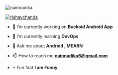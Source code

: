 <p align="left"> <img src="https://komarev.com/ghpvc/?username=nainnadika&label=Profile%20views&color=0e75b6&style=flat" alt="nainnadika" /> </p>

<p align="left"> <a href="https://twitter.com/nainnadika" target="blank"><img src="https://img.shields.io/twitter/follow/rishavchanda?logo=twitter&style=for-the-badge" alt="rishavchanda" /></a> </p>

- 🔭 I’m currently working on **Buckoid Android App**

- 🌱 I’m currently learning **DevOps**

- 💬 Ask me about **Android , MEARN**

- 📫 How to reach me **nainnadika6@gmail.com**

- ⚡ Fun fact **I am Funny**
